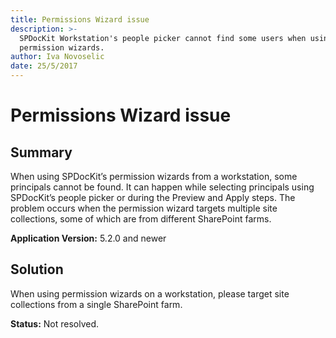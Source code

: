 ```yaml
---
title: Permissions Wizard issue
description: >-
  SPDocKit Workstation's people picker cannot find some users when using the
  permission wizards.
author: Iva Novoselic
date: 25/5/2017
---
```


# Permissions Wizard issue

## **Summary**

When using SPDocKit’s permission wizards from a workstation, some principals cannot be found. It can happen while selecting principals using SPDocKit’s people picker or during the Preview and Apply steps. The problem occurs when the permission wizard targets multiple site collections, some of which are from different SharePoint farms.

**Application Version:** 5.2.0 and newer

## **Solution**

When using permission wizards on a workstation, please target site collections from a single SharePoint farm.

**Status:** Not resolved.

